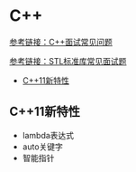 # C++
[参考链接：C++面试常见问题](https://blog.csdn.net/u012864854/article/details/79777991)  

[参考链接：STL标准库常见面试题](https://blog.csdn.net/xiongluo0628/article/details/81546197)  

* [C++11新特性](#C++11新特性)

<span id="C++11新特性"></span>
## C++11新特性
* lambda表达式
* auto关键字
* 智能指针
